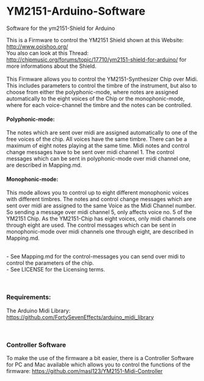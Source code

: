 # YM2151-Arduino-Software
Software for the ym2151-Shield for Arduino


This is a Firmware to control the YM2151 Shield shown at this Website: http://www.ooishoo.org/
<br>You also can look at this Thread: http://chipmusic.org/forums/topic/17710/ym2151-shield-for-arduino/ for more informations about the Shield. 
<br><br>
This Firmware allows you to control the YM2151-Synthesizer Chip over Midi. This includes parameters to control the timbre of the instrument, but also to choose from either the polyphonic-mode, where notes are assigned automatically to the eight voices of the Chip or the monophonic-mode, where for each voice-channel the timbre and the notes can be controlled.


#### Polyphonic-mode:
The notes which are sent over midi are assigned automatically to one of the free voices of the chip. All voices have the same timbre. There can be a maximum of eight notes playing at the same time. 
Midi notes and control change messages have to be sent over midi channel 1. The control messages which can be sent in polyphonic-mode over midi channel one, are described in Mapping.md. 


#### Monophonic-mode:
This mode allows you to control up to eight different monophonic voices with different timbres.
The notes and control change messages which are sent over midi are assigned to the same Voice as the Midi Channel number. So sending a message over midi channel 5, only affects voice no. 5 of the YM2151 Chip. As the YM2151-Chip has eight voices, only midi channels one through eight are used. The control messages which can be sent in monophonic-mode over midi channels one through eight, are described in Mapping.md.

<br>- See Mapping.md for the control-messages you can send over midi to control the parameters of the chip.
<br>- See LICENSE for the Licensing terms.

<br>

### Requirements:
The Arduino Midi Library:
	https://github.com/FortySevenEffects/arduino_midi_library

<br>

### Controller Software
To make the use of the firmware a bit easier, there is a Controller Software for PC and Mac available which allows you to control the functions of the firmware:
https://github.com/masl123/YM2151-Midi-Controller
